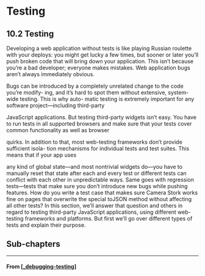 # Testing

## **10.2 Testing**

Developing a web application without tests is like playing Russian roulette with your
deploys: you might get lucky a few times, but sooner or later you’ll push broken code
that will bring down your application. This isn’t because you’re a bad developer;
everyone makes mistakes. Web application bugs aren’t always immediately obvious.

Bugs can be introduced by a completely unrelated change to the code you’re modify-
ing, and it’s hard to spot them without extensive, system-wide testing. This is why auto-
matic testing is extremely important for any software project—including third-party

JavaScript applications.
But testing third-party widgets isn’t easy. You have to run tests in all supported
browsers and make sure that your tests cover common functionality as well as browser

quirks. In addition to that, most web-testing frameworks don’t provide sufficient isola-
tion mechanisms for individual tests and test suites. This means that if your app uses

any kind of global state—and most nontrivial widgets do—you have to manually reset
that state after each and every test or different tests can conflict with each other in
unpredictable ways. Same goes with regression tests—tests that make sure you don’t
introduce new bugs while pushing features. How do you write a test case that makes
sure Camera Stork works fine on pages that overwrite the special toJSON method
without affecting all other tests? In this section, we’ll answer that question and others
in regard to testing third-party JavaScript applications, using different web-testing
frameworks and platforms. But first we’ll go over different types of tests and explain
their purpose.

## **Sub-chapters**

---

#### From [[_debugging-testing]]

[//begin]: # "Autogenerated link references for markdown compatibility"
[_debugging-testing]: ../_debugging-testing "🔟 Debugging & Testing"
[//end]: # "Autogenerated link references"
